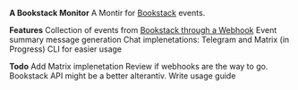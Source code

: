 **A Bookstack Monitor**
A Montir for [Bookstack](https://www.bookstackapp.com/) events.

**Features**
Collection of events from [Bookstack through a Webhook](https://www.bookstackapp.com/docs/admin/email-webhooks/) 
Event summary message generation
Chat implenetations: Telegram and Matrix (in Progress)
CLI for easier usage

**Todo**
Add Matrix implenetation
Review if webhooks are the way to go. Bookstack API might be a better alterantiv.
Write usage guide
